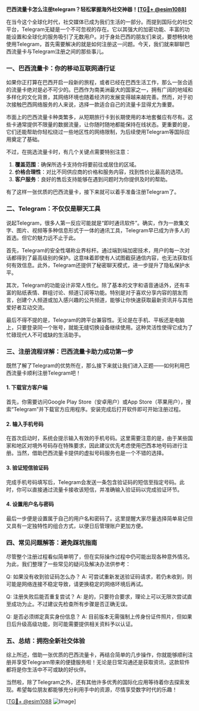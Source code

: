**巴西流量卡怎么注册telegram？轻松掌握海外社交神器！[[TG💪+ @esim1088](https://t.me/s/esim1088)]**

在当今这个全球化时代，社交媒体已成为我们生活的一部分。而提到国际化的社交平台，Telegram无疑是一个不可忽视的存在。它以其强大的加密功能、丰富的功能设置和全球化的服务吸引了无数用户。对于身处巴西的朋友们来说，要想畅快地使用Telegram，首先需要解决的就是如何注册这一问题。今天，我们就来聊聊巴西流量卡与Telegram注册之间的那些事儿。

### 一、巴西流量卡：你的移动互联网通行证

如果你正打算在巴西开启一段新的旅程，或者已经在巴西生活工作，那么一张合适的流量卡绝对是必不可少的。巴西作为南美洲最大的国家之一，拥有广阔的地域和多样化的文化背景，其网络环境也随着经济的发展变得越来越完善。然而，对于初次接触巴西网络服务的人来说，选择一款适合自己的流量卡显得尤为重要。

市面上的巴西流量卡种类繁多，从短期旅行卡到长期使用的本地套餐应有尽有。这些卡通常提供不限量的数据流量，让你随时随地都能保持在线状态。更重要的是，它们还能帮助你轻松绕过一些地区性的网络限制，为后续使用Telegram等国际应用奠定了基础。

不过，在挑选流量卡时，有几个关键点需要特别注意：
1. **覆盖范围**：确保所选卡支持你将要前往或居住的区域。
2. **价格合理性**：对比不同供应商的价格和服务内容，找到性价比最高的选项。
3. **客户服务**：良好的售后支持能够在遇到问题时为你提供及时的帮助。

有了这样一张优质的巴西流量卡，接下来就可以着手准备注册Telegram了。

### 二、Telegram：不仅仅是聊天工具

说起Telegram，很多人第一反应可能就是“即时通讯软件”。确实，作为一款集文字、图片、视频等多种信息形式于一体的通讯工具，Telegram早已成为许多人的首选。但它的魅力远不止于此。

首先，Telegram的安全性堪称业界标杆。通过端到端加密技术，用户的每一次对话都得到了最高级别的保护。这意味着即使有人试图截获通信内容，也无法获取任何有效信息。此外，Telegram还提供了秘密聊天模式，进一步提升了隐私保护水平。

其次，Telegram的功能设计非常人性化。除了基本的文字和语音通话外，还有丰富的贴纸表情、群组讨论、频道订阅等功能。特别是对于喜欢分享内容的朋友而言，创建个人频道或加入感兴趣的公共频道，能够让你快速获取最新资讯并与其他爱好者互动交流。

最后不得不提的是，Telegram的跨平台兼容性。无论是在手机、平板还是电脑上，只要登录同一个账号，就能无缝切换设备继续使用。这种灵活性使得它成为了忙碌现代人不可或缺的生活助手。

### 三、注册流程详解：巴西流量卡助力成功第一步

既然了解了Telegram的优势所在，那么接下来就让我们进入正题——如何利用巴西流量卡顺利注册Telegram吧！

#### 1. 下载官方客户端

首先，你需要访问Google Play Store（安卓用户）或App Store（苹果用户），搜索“Telegram”并下载官方应用程序。安装完成后打开软件即可开始注册过程。

#### 2. 输入手机号码

在首次启动时，系统会提示输入有效的手机号码。这里需要注意的是，由于某些国家和地区对境外号码存在特殊要求，因此建议优先考虑使用巴西本地号码进行注册。当然，借助巴西流量卡提供的虚拟号码服务也是一个不错的选择。

#### 3. 验证短信验证码

完成手机号码填写后，Telegram会发送一条包含验证码的短信至指定号码。此时，你可以直接通过流量卡接收该短信，并准确输入验证码以完成验证环节。

#### 4. 设置用户名与密码

最后一步便是设置属于自己的用户名和密码了。这里提醒大家尽量选择简单易记但又具有一定独特性的组合方式，以便日后管理账户更加方便。

### 四、常见问题解答：避免踩坑指南

尽管整个注册过程看似简单明了，但在实际操作过程中仍可能出现各种意外情况。为此，我们整理了一些常见的疑问及解决办法供参考：

Q: 如果没有收到验证码怎么办？
A: 可尝试重新发送验证码请求，若仍未收到，则可能是网络连接不稳定导致，请更换稳定的网络环境后再试。

Q: 注册失败后能否重复尝试？
A: 是的，只要符合要求，理论上可以无限次尝试直至成功为止。不过建议先检查所有步骤是否正确无误。

Q: 是否必须绑定真实身份信息？
A: 目前版本无需强制上传身份证件照片，但如果日后升级高级功能，则可能需要提供相关资料予以认证。

### 五、总结：拥抱全新社交体验

综上所述，借助一张优质的巴西流量卡，再结合简单的几步操作，你就能够顺利注册并享受Telegram带来的便捷服务啦！无论是日常沟通还是获取资讯，这款软件都将是你生活中不可或缺的好伙伴。

当然啦，除了Telegram之外，还有其他许多优秀的国际化应用等待着你去探索发现。希望每位朋友都能够充分利用手中的资源，尽情享受数字时代的乐趣！

[[TG💪+ @esim1088](https://t.me/s/esim1088) ![Image](https://i.postimg.cc/4NQfJmqS/Snipaste-2025-05-13-00-14-12.png)]